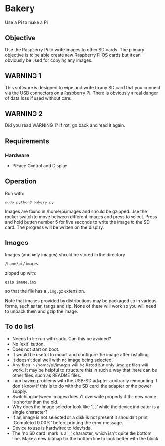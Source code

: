 # Bakery

Use a Pi to make a Pi

## Objective

Use the Raspberry Pi to write images to other SD cards. The primary objective
is to be able create new Raspberry Pi OS cards but it can obviously be used for
copying any images.

## WARNING 1

This software is designed to wipe and write to any SD card that you connect via
the USB connectors on a Raspberry Pi. There is obviously a real danger of data
loss if used without care.

## WARNING 2

Did you read WARNING 1? If not, go back and read it again.

## Requirements

### Hardware

* PiFace Control and Display

## Operation

Run with:

    sudo python3 bakery.py

Images are found in /home/pi/images and should be gzipped.
Use the rocker switch to move between different images and press to select.
Press and hold button number 5 for five seconds to write the image to the SD
card. The progress will be written on the display.

## Images

Images (and only images) should be stored in the directory

    /home/pi/images

zipped up with:

    gzip image.img

so that the file has a `.img.gz` extension.

Note that images provided by distributions may be packaged up in various forms,
such as tar, tar.gz and zip. None of these will work so you will need to unpack
them and gzip the image.

## To do list

* Needs to be run with sudo. Can this be avoided?
* No 'exit' button.
* Does not start on boot.
* It would be useful to mount and configure the image after installing.
* It doesn't deal well with no image being selected.
* Any files in /home/pi/images will be listed but only .img.gz files will work.
  It may be helpful to structure this in such a way that there can be other
  files, such as README files.
* I am having problems with the USB-SD adapter arbitrarily remounting. I don't
  know if this is to do with the SD card, the adapter or the power supply.
* Switching between images doesn't overwrite properly if the new name is
  shorter than the old.
* Why does the image selector look like '[ ]' while the device indicator is a
  single character?
* If an image is not selected or a disk is not present it shouldn't print
  'Completed 0.00%' before printing the error message.
* Device to use is hardwired to /dev/sda.
* The 'no SD card' mark is a '_' character, which isn't quite the bottom line.
  Make a new bitmap for the bottom line to look better with the block.
